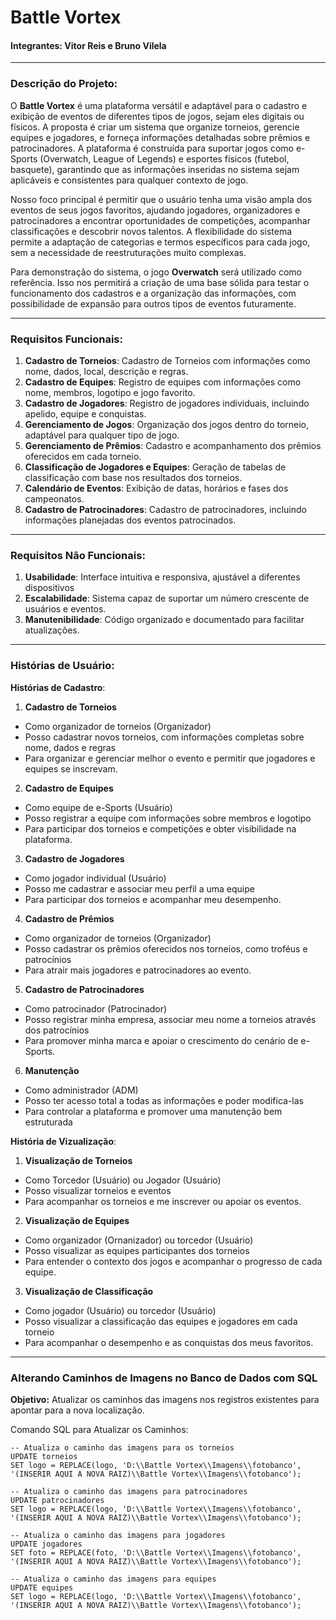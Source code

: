 # Battle Vortex

#### Integrantes: Vitor Reis e Bruno Vilela
------------------------------------------------------
### Descrição do Projeto:

O **Battle Vortex** é uma plataforma versátil e adaptável para o cadastro e exibição de eventos de diferentes tipos de jogos, sejam eles digitais ou físicos. A proposta é criar um sistema que organize torneios, gerencie equipes e jogadores, e forneça informações detalhadas sobre prêmios e patrocinadores. A plataforma é construída para suportar jogos como e-Sports (Overwatch, League of Legends) e esportes físicos (futebol, basquete), garantindo que as informações inseridas no sistema sejam aplicáveis ​​e consistentes para qualquer contexto de jogo.

Nosso foco principal é permitir que o usuário tenha uma visão ampla dos eventos de seus jogos favoritos, ajudando jogadores, organizadores e patrocinadores a encontrar oportunidades de competições, acompanhar classificações e descobrir novos talentos. A flexibilidade do sistema permite a adaptação de categorias e termos específicos para cada jogo, sem a necessidade de reestruturações muito complexas.

Para demonstração do sistema, o jogo **Overwatch** será utilizado como referência. Isso nos permitirá a criação de uma base sólida para testar o funcionamento dos cadastros e a organização das informações, com possibilidade de expansão para outros tipos de eventos futuramente.

------------------------------------------------------

### Requisitos Funcionais:

1. **Cadastro de Torneios**: Cadastro de Torneios com informações como nome, dados, local, descrição e regras.
2. **Cadastro de Equipes**: Registro de equipes com informações como nome, membros, logotipo e jogo favorito.
3. **Cadastro de Jogadores**: Registro de jogadores individuais, incluindo apelido, equipe e conquistas.
4. **Gerenciamento de Jogos**: Organização dos jogos dentro do torneio, adaptável para qualquer tipo de jogo.
5. **Gerenciamento de Prêmios**: Cadastro e acompanhamento dos prêmios oferecidos em cada torneio.
6. **Classificação de Jogadores e Equipes**: Geração de tabelas de classificação com base nos resultados dos torneios.
7. **Calendário de Eventos**: Exibição de datas, horários e fases dos campeonatos.
8. **Cadastro de Patrocinadores**: Cadastro de patrocinadores, incluindo informações planejadas dos eventos patrocinados.

------------------------------------------------------

### Requisitos Não Funcionais:

1. **Usabilidade**: Interface intuitiva e responsiva, ajustável a diferentes dispositivos
2. **Escalabilidade**: Sistema capaz de suportar um número crescente de usuários e eventos.
3. **Manutenibilidade**: Código organizado e documentado para facilitar atualizações.

------------------------------------------------------

### Histórias de Usuário:

**Histórias de Cadastro**: 

1. **Cadastro de Torneios**  
    
- Como organizador de torneios (Organizador)
- Posso cadastrar novos torneios, com informações completas sobre nome,    dados e regras
- Para organizar e gerenciar melhor o evento e permitir que jogadores e equipes se inscrevam.

2. **Cadastro de Equipes** 
    
- Como equipe de e-Sports (Usuário)
- Posso registrar a equipe com informações sobre membros e logotipo
- Para participar dos torneios e competições e obter visibilidade na plataforma.

3. **Cadastro de Jogadores** 
    
- Como jogador individual (Usuário)
- Posso me cadastrar e associar meu perfil a uma equipe
- Para participar dos torneios e acompanhar meu desempenho.

4. **Cadastro de Prêmios** 
 
- Como organizador de torneios (Organizador)
- Posso cadastrar os prêmios oferecidos nos torneios, como troféus e patrocínios
- Para atrair mais jogadores e patrocinadores ao evento.

5. **Cadastro de Patrocinadores** 
 
- Como patrocinador (Patrocinador)
- Posso registrar minha empresa, associar meu nome a torneios através dos patrocínios
- Para promover minha marca e apoiar o crescimento do cenário de e-Sports.

6. **Manutenção** 
 
- Como administrador (ADM)
- Posso ter acesso total a todas as informações e poder modifica-las 
- Para controlar a plataforma e promover uma manutenção bem estruturada

**História de Vizualização**:

1. **Visualização de Torneios**
    
- Como Torcedor (Usuário) ou Jogador (Usuário)
- Posso visualizar torneios e eventos
- Para acompanhar os torneios e me inscrever ou apoiar os eventos.

2. **Visualização de Equipes** 
    
- Como organizador (Ornanizador) ou torcedor (Usuário)
- Posso visualizar as equipes participantes dos torneios
- Para entender o contexto dos jogos e acompanhar o progresso de cada equipe.

3. **Visualização de Classificação** 
    
- Como jogador (Usuário) ou torcedor (Usuário)
- Posso visualizar a classificação das equipes e jogadores em cada torneio
- Para acompanhar o desempenho e as conquistas dos meus favoritos.

--------------------------------------------------------

### Alterando Caminhos de Imagens no Banco de Dados com SQL
**Objetivo:**
Atualizar os caminhos das imagens nos registros existentes para apontar para a nova localização.

Comando SQL para Atualizar os Caminhos:

```
-- Atualiza o caminho das imagens para os torneios
UPDATE torneios 
SET logo = REPLACE(logo, 'D:\\Battle Vortex\\Imagens\\fotobanco', '(INSERIR AQUI A NOVA RAIZ)\\Battle Vortex\\Imagens\\fotobanco');

-- Atualiza o caminho das imagens para patrocinadores
UPDATE patrocinadores 
SET logo = REPLACE(logo, 'D:\\Battle Vortex\\Imagens\\fotobanco', '(INSERIR AQUI A NOVA RAIZ)\\Battle Vortex\\Imagens\\fotobanco');

-- Atualiza o caminho das imagens para jogadores
UPDATE jogadores 
SET foto = REPLACE(foto, 'D:\\Battle Vortex\\Imagens\\fotobanco', '(INSERIR AQUI A NOVA RAIZ)\\Battle Vortex\\Imagens\\fotobanco');

-- Atualiza o caminho das imagens para equipes
UPDATE equipes 
SET logo = REPLACE(logo, 'D:\\Battle Vortex\\Imagens\\fotobanco', '(INSERIR AQUI A NOVA RAIZ)\\Battle Vortex\\Imagens\\fotobanco');


```


